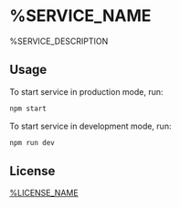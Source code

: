 # %SERVICE_NAME

%SERVICE_DESCRIPTION

## Usage

To start service in production mode, run:

~~~bash
npm start
~~~

To start service in development mode, run:

~~~bash
npm run dev
~~~

## License

[%LICENSE_NAME](LICENSE)
